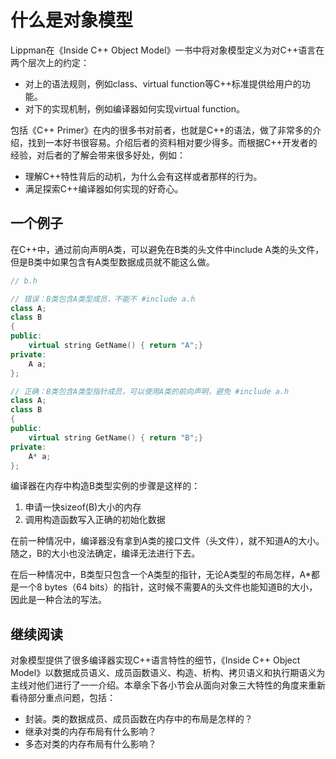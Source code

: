 # 什么是对象模型

Lippman在《Inside C++ Object Model》一书中将对象模型定义为对C++语言在两个层次上的约定：

* 对上的语法规则，例如class、virtual function等C++标准提供给用户的功能。
* 对下的实现机制，例如编译器如何实现virtual function。

包括《C++ Primer》在内的很多书对前者，也就是C++的语法，做了非常多的介绍，找到一本好书很容易。介绍后者的资料相对要少得多。而根据C++开发者的经验，对后者的了解会带来很多好处，例如：

* 理解C++特性背后的动机，为什么会有这样或者那样的行为。
* 满足探索C++编译器如何实现的好奇心。

## 一个例子

在C++中，通过前向声明A类，可以避免在B类的头文件中include A类的头文件，但是B类中如果包含有A类型数据成员就不能这么做。

```c++
// b.h

// 错误：B类包含A类型成员，不能不 #include a.h
class A;
class B
{
public:
    virtual string GetName() { return "A";}
private:
    A a;
};

// 正确：B类包含A类型指针成员，可以使用A类的前向声明，避免 #include a.h
class A;
class B
{
public:
    virtual string GetName() { return "B";}
private:
    A* a;
};
```

编译器在内存中构造B类型实例的步骤是这样的：
  1. 申请一快sizeof(B)大小的内存
  2. 调用构造函数写入正确的初始化数据

在前一种情况中，编译器没有拿到A类的接口文件（头文件），就不知道A的大小。随之，B的大小也没法确定，编译无法进行下去。

在后一种情况中，B类型只包含一个A类型的指针，无论A类型的布局怎样，A*都是一个8 bytes（64 bits）的指针，这时候不需要A的头文件也能知道B的大小，因此是一种合法的写法。

## 继续阅读

对象模型提供了很多编译器实现C++语言特性的细节，《Inside C++ Object Model》以数据成员语义、成员函数语义、构造、析构、拷贝语义和执行期语义为主线对他们进行了一一介绍。本章余下各小节会从面向对象三大特性的角度来重新看待部分重点问题，包括：

* 封装。类的数据成员、成员函数在内存中的布局是怎样的？
* 继承对类的内存布局有什么影响？
* 多态对类的内存布局有什么影响？
